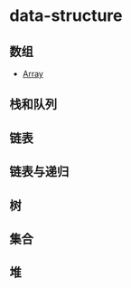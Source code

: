 # data-structure
## 数组
- [Array](src/main/java/com/ganymede/arrays/Array.java)

## 栈和队列


## 链表


## 链表与递归


## 树


## 集合


## 堆


